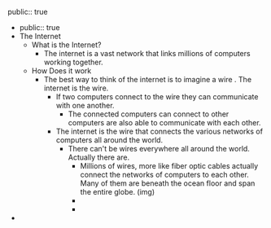 public:: true

-
  public:: true
- The Internet
	- What is the Internet?
		- The internet is a vast network  that links millions of computers working together.
	- How Does it work
		- The best way to think of the internet is to imagine a wire . The internet is the wire.
			- If two computers connect to the wire they can communicate with one another.
				- The connected computers can connect to other computers are also able to communicate with each other.
			- The internet is the wire that connects the various networks of computers all around the world.
				- There can't be wires everywhere all around the world. Actually there are.
					- Millions of wires, more like fiber optic cables actually connect the networks of computers to each other. Many of them are beneath the ocean floor and span the entire globe.
					  (img)
					-
					-
-